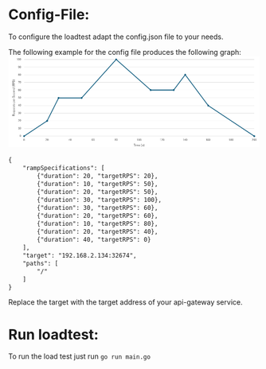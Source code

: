 # Config-File:

To configure the loadtest adapt the config.json file to your needs.

The following example for the config file produces the following graph:
![diagram](example-config-curve.png)

```
{
    "rampSpecifications": [
        {"duration": 20, "targetRPS": 20},
        {"duration": 10, "targetRPS": 50},
        {"duration": 20, "targetRPS": 50},
        {"duration": 30, "targetRPS": 100},
        {"duration": 30, "targetRPS": 60},
        {"duration": 20, "targetRPS": 60},
        {"duration": 10, "targetRPS": 80},
        {"duration": 20, "targetRPS": 40},
        {"duration": 40, "targetRPS": 0}
    ],
    "target": "192.168.2.134:32674",
    "paths": [
        "/"
    ]
}
```

Replace the target with the target address of your api-gateway service.

# Run loadtest:

To run the load test just run `go run main.go`
